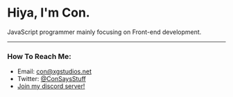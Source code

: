 # Hiya, I'm Con. <img src="https://komarev.com/ghpvc/?username=ConCodesStuff" alt=""/>

JavaScript programmer mainly focusing on Front-end development.

---
### How To Reach Me:
- Email: con@xgstudios.net
- Twitter: [@ConSaysStuff](https://twitter.com/consaysstuff)
- [Join my discord server!](https://dsc.gg/concord)



